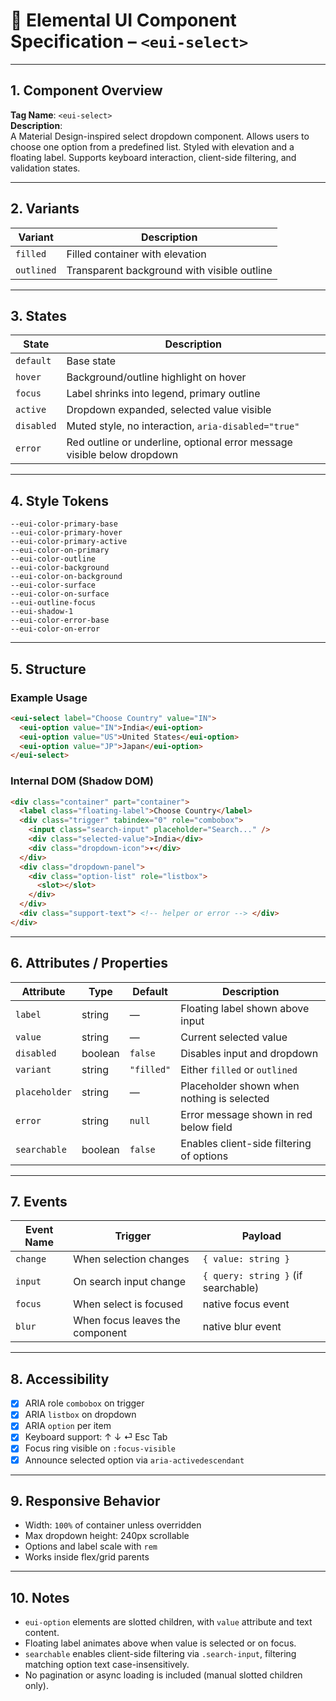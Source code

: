 # 🔽 Elemental UI Component Specification – `<eui-select>`

---

## 1. Component Overview

**Tag Name**: `<eui-select>`  
**Description**:  
A Material Design-inspired select dropdown component. Allows users to choose one option from a predefined list. Styled with elevation and a floating label. Supports keyboard interaction, client-side filtering, and validation states.

---

## 2. Variants

| Variant     | Description                                 |
|-------------|---------------------------------------------|
| `filled`    | Filled container with elevation             |
| `outlined`  | Transparent background with visible outline |

---

## 3. States

| State       | Description                                                              |
|-------------|--------------------------------------------------------------------------|
| `default`   | Base state                                                               |
| `hover`     | Background/outline highlight on hover                                    |
| `focus`     | Label shrinks into legend, primary outline |
| `active`    | Dropdown expanded, selected value visible                                |
| `disabled`  | Muted style, no interaction, `aria-disabled="true"`                      |
| `error`     | Red outline or underline, optional error message visible below dropdown  |

---

## 4. Style Tokens

```
--eui-color-primary-base  
--eui-color-primary-hover  
--eui-color-primary-active  
--eui-color-on-primary  
--eui-color-outline  
--eui-color-background  
--eui-color-on-background  
--eui-color-surface  
--eui-color-on-surface  
--eui-outline-focus  
--eui-shadow-1  
--eui-color-error-base  
--eui-color-on-error
```

---

## 5. Structure

### Example Usage
```html
<eui-select label="Choose Country" value="IN">
  <eui-option value="IN">India</eui-option>
  <eui-option value="US">United States</eui-option>
  <eui-option value="JP">Japan</eui-option>
</eui-select>
```

### Internal DOM (Shadow DOM)
```html
<div class="container" part="container">
  <label class="floating-label">Choose Country</label>
  <div class="trigger" tabindex="0" role="combobox">
    <input class="search-input" placeholder="Search..." />
    <div class="selected-value">India</div>
    <div class="dropdown-icon">▾</div>
  </div>
  <div class="dropdown-panel">
    <div class="option-list" role="listbox">
      <slot></slot>
    </div>
  </div>
  <div class="support-text"> <!-- helper or error --> </div>
</div>
```

---

## 6. Attributes / Properties

| Attribute       | Type     | Default    | Description                                 |
|------------------|----------|------------|---------------------------------------------|
| `label`          | string   | —          | Floating label shown above input            |
| `value`          | string   | —          | Current selected value                      |
| `disabled`       | boolean  | `false`    | Disables input and dropdown                 |
| `variant`        | string   | `"filled"` | Either `filled` or `outlined`               |
| `placeholder`    | string   | —          | Placeholder shown when nothing is selected  |
| `error`          | string   | `null`     | Error message shown in red below field      |
| `searchable`     | boolean  | `false`    | Enables client-side filtering of options    |

---

## 7. Events

| Event Name   | Trigger                           | Payload                        |
|--------------|-----------------------------------|--------------------------------|
| `change`     | When selection changes            | `{ value: string }`            |
| `input`      | On search input change            | `{ query: string }` (if searchable) |
| `focus`      | When select is focused            | native focus event             |
| `blur`       | When focus leaves the component   | native blur event              |

---

## 8. Accessibility

- [x] ARIA role `combobox` on trigger
- [x] ARIA `listbox` on dropdown
- [x] ARIA `option` per item
- [x] Keyboard support: ↑ ↓ ⏎ Esc Tab
- [x] Focus ring visible on `:focus-visible`
- [x] Announce selected option via `aria-activedescendant`

---

## 9. Responsive Behavior

- Width: `100%` of container unless overridden
- Max dropdown height: 240px scrollable
- Options and label scale with `rem`
- Works inside flex/grid parents

---

## 10. Notes

- `eui-option` elements are slotted children, with `value` attribute and text content.
- Floating label animates above when value is selected or on focus.
- `searchable` enables client-side filtering via `.search-input`, filtering matching option text case-insensitively.
- No pagination or async loading is included (manual slotted children only).
